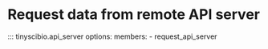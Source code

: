 # Request data from remote API server

::: tinyscibio.api_server
    options:
        members:
            - request_api_server
